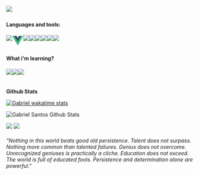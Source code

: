 
<h1>
<img align="center" height="70" src="https://i.ibb.co/7XgGTgm/Soda-PDF-converted-687474703a2f2f322e62702e626c6f6773706f742e636f6d2f2d544f414b647746314d2d4d2f55667.png">
</h1>

**Languages and tools:**

<h4>
<img align="left" height="30" src="https://raw.githubusercontent.com/jakeliny/jakeliny/master/images/nodejs.png">
<img align="left" height="30" src="https://github.com/biandishilaji/teste-dev-php/blob/Gabriel-Rodrigues-dos-Santos/github/vue.png">
<img align="left" height="30" src="https://cdn.iconscout.com/icon/free/png-256/javascript-2752148-2284965.png">
<img align="left" height="30" src="https://upload.wikimedia.org/wikipedia/commons/thumb/8/84/Deno.svg/1200px-Deno.svg.png">
<img align="left" height="30" src="https://seeklogo.com/images/P/php-logo-ADE513E748-seeklogo.com.png">
<img align="left" height="30" src="https://upload.wikimedia.org/wikipedia/commons/thumb/9/9a/Laravel.svg/1200px-Laravel.svg.png">
<img align="left" height="30" src="https://upload.wikimedia.org/wikipedia/commons/thumb/c/c3/Python-logo-notext.svg/768px-Python-logo-notext.svg.png">
<img height="30" align="" src="https://raw.githubusercontent.com/jakeliny/jakeliny/master/images/linux.png">
<br>
<br>
</h4>

**What i'm learning?**

<h4>
    <img height="30" align="left" src="https://upload.wikimedia.org/wikipedia/commons/thumb/4/4c/Typescript_logo_2020.svg/1200px-Typescript_logo_2020.svg.png">
  <img height="30" align="left" src="https://i0.wp.com/blog.psantos.dev/wp-content/uploads/2019/04/phoenix-elixir.png?fit=400%2C400&ssl=1">
   <img height="30" align="left" src="https://warlord0blog.files.wordpress.com/2019/10/nuxtjs_logo.png">
 <br>
    <br>
</h4>



**Github Stats**
 
[![Gabriel wakatime stats](https://github-readme-stats.vercel.app/api/wakatime?username=Santos)](https://github.com/anuraghazra/github-readme-stats)

![Gabriel Santos Github Stats](https://github-readme-stats.vercel.app/api?username=gabriel-santos4&theme=light)

[![](https://komarev.com/ghpvc/?username=gabrieldev4&color=blue&label=Profile%20Views)](https://github.com/gabriel-santos/gabriel-santos)
[![](https://img.shields.io/github/followers/gabrieldev4?label=GitHub%20Followers)](https://github.com/gabriel-santos)

<h6>
    "Nothing in this world beats good old persistence. Talent does not surpass. Nothing more common than talented failures. Genius does not overcome. Unrecognized geniuses is practically a cliche. Education does not exceed. The world is full of educated fools. Persistence and determination alone are powerful."
    </h6>
    

